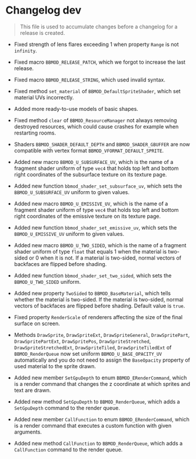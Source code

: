 # Changelog dev
> This file is used to accumulate changes before a changelog for a release is created.

* Fixed strength of lens flares exceeding 1 when property `Range` is not `infinity`.
* Fixed macro `BBMOD_RELEASE_PATCH`, which we forgot to increase the last release.
* Fixed macro `BBMOD_RELEASE_STRING`, which used invalid syntax.
* Fixed method `set_material` of `BBMOD_DefaultSpriteShader`, which set material UVs incorrectly.
* Added more ready-to-use models of basic shapes.
* Fixed method `clear` of `BBMOD_ResourceManager` not always removing destroyed resources, which could cause crashes for example when restarting rooms.
* Shaders `BBMOD_SHADER_DEFAULT_DEPTH` and `BBMOD_SHADER_GBUFFER` are now compatible with vertex format `BBMOD_VFORMAT_DEFAULT_SPRITE`.
* Added new macro `BBMOD_U_SUBSURFACE_UV`, which is the name of a fragment shader uniform of type `vec4` that holds top left and bottom right coordinates of the subsurface texture on its texture page.
* Added new function `bbmod_shader_set_subsurface_uv`, which sets the `BBMOD_U_SUBSURFACE_UV` uniform to given values.
* Added new macro `BBMOD_U_EMISSIVE_UV`, which is the name of a fragment shader uniform of type `vec4` that holds top left and bottom right coordinates of the emissive texture on its texture page.
* Added new function `bbmod_shader_set_emissive_uv`, which sets the `BBMOD_U_EMISSIVE_UV` uniform to given values.
* Added new macro `BBMOD_U_TWO_SIDED`, which is the name of a fragment shader uniform of type `float` that equals 1 when the material is two-sided or 0 when it is not. If a material is two-sided, normal vectors of backfaces are flipped before shading.
* Added new function `bbmod_shader_set_two_sided`, which sets the `BBMOD_U_TWO_SIDED` uniform.
* Added new property `TwoSided` to `BBMOD_BaseMaterial`, which tells whether the material is two-sided. If the material is two-sided, normal vectors of backfaces are flipped before shading. Default value is `true`.
* Fixed property `RenderScale` of renderers affecting the size of the final surface on screen.

* Methods `DrawSprite`, `DrawSpriteExt`, `DrawSpriteGeneral`, `DrawSpritePart`, `DrawSpritePartExt`, `DrawSpritePos`, `DrawSpriteStretched`, `DrawSpriteStretchedExt`, `DrawSpriteTiled`, `DrawSpriteTiledExt` of `BBMOD_RenderQueue` now set uniform `BBMOD_U_BASE_OPACITY_UV` automatically and you do not need to assign the `BaseOpacity` property of used material to the sprite drawn.

* Added new member `SetGpuDepth` to enum `BBMOD_ERenderCommand`, which is a render command that changes the z coordinate at which sprites and text are drawn.
* Added new method `SetGpuDepth` to `BBMOD_RenderQueue`, which adds a `SetGpuDepth` command to the render queue.

* Added new member `CallFunction` to enum `BBMOD_ERenderCommand`, which is a render command that executes a custom function with given arguments.
* Added new method `CallFunction` to `BBMOD_RenderQueue`, which adds a `CallFunction` command to the render queue.
